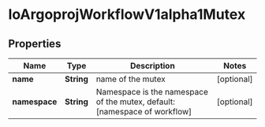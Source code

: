 
# IoArgoprojWorkflowV1alpha1Mutex

## Properties
Name | Type | Description | Notes
------------ | ------------- | ------------- | -------------
**name** | **String** | name of the mutex |  [optional]
**namespace** | **String** | Namespace is the namespace of the mutex, default: [namespace of workflow] |  [optional]



